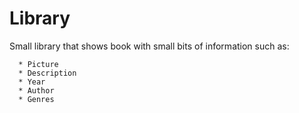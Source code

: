 # Library
Small library that shows book with small bits of information such as:

      * Picture
      * Description
      * Year
      * Author
      * Genres
